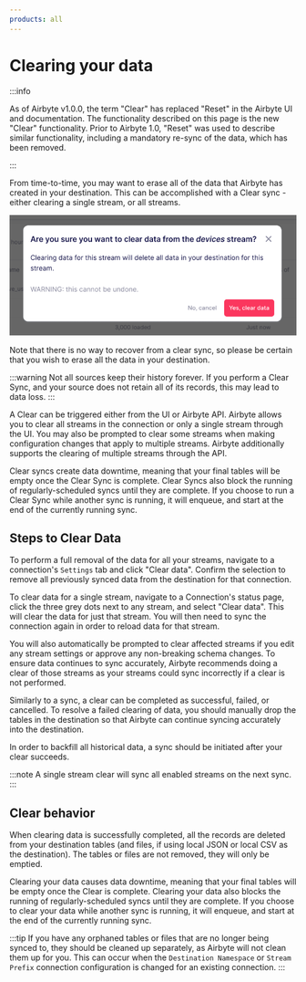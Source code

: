 ```yaml
---
products: all
---
```


# Clearing your data

:::info

As of Airbyte v1.0.0, the term "Clear" has replaced "Reset" in the Airbyte UI and documentation. The functionality described on this page is the new "Clear" functionality. Prior to Airbyte 1.0, "Reset" was used to describe similar functionality, including a mandatory re-sync of the data, which has been removed.

:::

From time-to-time, you may want to erase all of the data that Airbyte has created in your destination. This can be accomplished with a Clear sync - either clearing a single stream, or all streams.

![Are you sure you want to clear data](../.gitbook/assets/clear/are-you-sure-you-want-to-clear.png)

Note that there is no way to recover from a clear sync, so please be certain that you wish to erase all the data in your destination.

:::warning
Not all sources keep their history forever. If you perform a Clear Sync, and your source does not retain all of its records, this may lead to data loss.
:::

A Clear can be triggered either from the UI or Airbyte API. Airbyte allows you to clear all streams in the connection or only a single stream through the UI. You may also be prompted to clear some streams when making configuration changes that apply to multiple streams. Airbyte additionally supports the clearing of multiple streams through the API.

Clear syncs create data downtime, meaning that your final tables will be empty once the Clear Sync is complete. Clear Syncs also block the running of regularly-scheduled syncs until they are complete. If you choose to run a Clear Sync while another sync is running, it will enqueue, and start at the end of the currently running sync.

## Steps to Clear Data

To perform a full removal of the data for all your streams, navigate to a connection's `Settings` tab and click "Clear data". Confirm the selection to remove all previously synced data from the destination for that connection.

To clear data for a single stream, navigate to a Connection's status page, click the three grey dots next to any stream, and select "Clear data". This will clear the data for just that stream. You will then need to sync the connection again in order to reload data for that stream.

You will also automatically be prompted to clear affected streams if you edit any stream settings or approve any non-breaking schema changes. To ensure data continues to sync accurately, Airbyte recommends doing a clear of those streams as your streams could sync incorrectly if a clear is not performed.

Similarly to a sync, a clear can be completed as successful, failed, or cancelled. To resolve a failed clearing of data, you should manually drop the tables in the destination so that Airbyte can continue syncing accurately into the destination.

In order to backfill all historical data, a sync should be initiated after your clear succeeds.

:::note
A single stream clear will sync all enabled streams on the next sync.
:::

## Clear behavior

When clearing data is successfully completed, all the records are deleted from your destination tables (and files, if using local JSON or local CSV as the destination). The tables or files are not removed, they will only be emptied.

Clearing your data causes data downtime, meaning that your final tables will be empty once the Clear is complete. Clearing your data also blocks the running of regularly-scheduled syncs until they are complete. If you choose to clear your data while another sync is running, it will enqueue, and start at the end of the currently running sync.

:::tip
If you have any orphaned tables or files that are no longer being synced to, they should be cleaned up separately, as Airbyte will not clean them up for you. This can occur when the `Destination Namespace` or `Stream Prefix` connection configuration is changed for an existing connection.
:::
